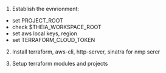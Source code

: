 1. Establish the evnrionment:
- set PROJECT_ROOT
- check $THEIA_WORKSPACE_ROOT
- set aws local keys, region
- set TERRAFORM_CLOUD_TOKEN

2. Install terraform, aws-cli, http-server, sinatra for nmp serer

3. Setup terraform modules and projects